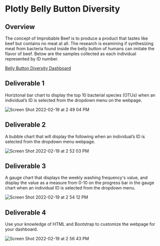 # Plotly Belly Button Diversity

## Overview
The concept of Improbable Beef is to produce a product that tastes like beef but contains no meat at all. The research is examining if synthesizing meat from bacteria found inside the belly button of humans can imitate the flavor of beef. Below are the samples collected as each individual represented by ID number.

[Belly Button Diversity Dashboard](https://scoots31.github.io/Plotly_Belly_Button_Diversity/)

## Deliverable 1
Horiztonal bar chart to display the top 10 bacterial species (OTUs) when an individual’s ID is selected from the dropdown menu on the webpage.

![Screen Shot 2022-02-19 at 2 49 04 PM](https://user-images.githubusercontent.com/93485455/154818595-79a15a8e-0cf1-428a-9a49-53ca9fda296b.png)

## Deliverable 2
A bubble chart that will display the following when an individual’s ID is selected from the dropdown menu webpage.

![Screen Shot 2022-02-19 at 2 52 03 PM](https://user-images.githubusercontent.com/93485455/154818664-702fe189-0cfe-4cc2-b1a1-f4b0a9aebd99.png)

## Deliverable 3
A gauge chart that displays the weekly washing frequency's value, and display the value as a measure from 0-10 on the progress bar in the gauge chart when an individual ID is selected from the dropdown menu.

![Screen Shot 2022-02-19 at 2 54 12 PM](https://user-images.githubusercontent.com/93485455/154818720-9f1d5ce1-c8b9-4f93-8725-20b1a7536a54.png)

## Deliverable 4
Use your knowledge of HTML and Bootstrap to customize the webpage for your dashboard.

![Screen Shot 2022-02-19 at 2 56 43 PM](https://user-images.githubusercontent.com/93485455/154818805-8a56f86b-26ca-47c2-bbfa-5cc2f31d95c8.png)
